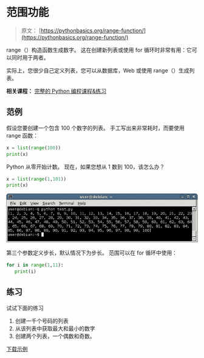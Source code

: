 # 范围功能

> 原文： [https://pythonbasics.org/range-function/](https://pythonbasics.org/range-function/)

range（）构造函数生成数字。 这在创建新列表或使用 for 循环时非常有用：它可以同时用于两者。

实际上，您很少自己定义列表，您可以从数据库，Web 或使用 range（）生成列表。

**相关课程：** [完整的 Python 编程课程&练习](https://gum.co/dcsp)

## 范例

假设您要创建一个包含 100 个数字的列表。 手工写出来非常耗时，而要使用 range 函数：

```py
x = list(range(100))
print(x)

```

Python 从零开始计数。 现在，如果您想从 1 数到 100，该怎么办？

```py
x = list(range(1,101))
print(x)

```

![range function](img/87db5229ba75516510d6d77cf0ac187c.jpg)

第三个参数定义步长，默认情况下为步长。 范围可以在 for 循环中使用：

```py
for i in range(1,11):
   print(i)

```

## 练习

试试下面的练习

1.  创建一千个号码的列表
2.  从该列表中获取最大和最小的数字
3.  创建两个列表，一个偶数和奇数。

[下载示例](https://gum.co/dcsp)